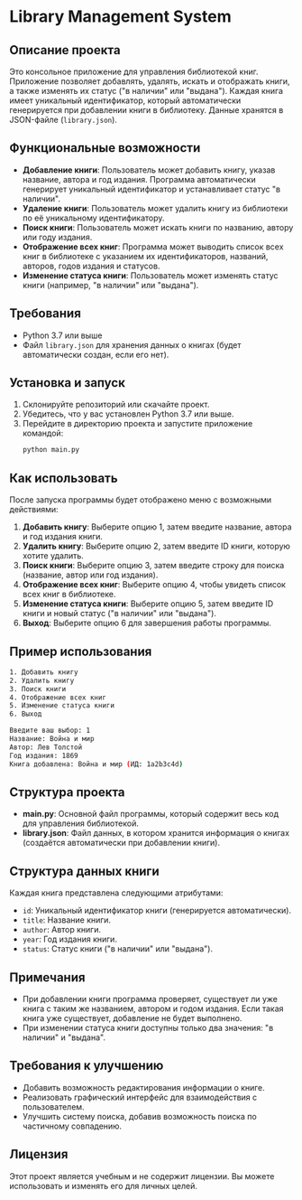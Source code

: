 # Library Management System

## Описание проекта

Это консольное приложение для управления библиотекой книг. Приложение позволяет добавлять, удалять, искать и отображать книги, а также изменять их статус ("в наличии" или "выдана"). Каждая книга имеет уникальный идентификатор, который автоматически генерируется при добавлении книги в библиотеку. Данные хранятся в JSON-файле (`library.json`).

## Функциональные возможности

- **Добавление книги**: Пользователь может добавить книгу, указав название, автора и год издания. Программа автоматически генерирует уникальный идентификатор и устанавливает статус "в наличии".
- **Удаление книги**: Пользователь может удалить книгу из библиотеки по её уникальному идентификатору.
- **Поиск книги**: Пользователь может искать книги по названию, автору или году издания.
- **Отображение всех книг**: Программа может выводить список всех книг в библиотеке с указанием их идентификаторов, названий, авторов, годов издания и статусов.
- **Изменение статуса книги**: Пользователь может изменять статус книги (например, "в наличии" или "выдана").

## Требования

- Python 3.7 или выше
- Файл `library.json` для хранения данных о книгах (будет автоматически создан, если его нет).

## Установка и запуск

1. Склонируйте репозиторий или скачайте проект.
2. Убедитесь, что у вас установлен Python 3.7 или выше.
3. Перейдите в директорию проекта и запустите приложение командой:
   ```sh
   python main.py
   ```

## Как использовать

После запуска программы будет отображено меню с возможными действиями:

1. **Добавить книгу**: Выберите опцию 1, затем введите название, автора и год издания книги.
2. **Удалить книгу**: Выберите опцию 2, затем введите ID книги, которую хотите удалить.
3. **Поиск книги**: Выберите опцию 3, затем введите строку для поиска (название, автор или год издания).
4. **Отображение всех книг**: Выберите опцию 4, чтобы увидеть список всех книг в библиотеке.
5. **Изменение статуса книги**: Выберите опцию 5, затем введите ID книги и новый статус ("в наличии" или "выдана").
6. **Выход**: Выберите опцию 6 для завершения работы программы.

## Пример использования

```sh
1. Добавить книгу
2. Удалить книгу
3. Поиск книги
4. Отображение всех книг
5. Изменение статуса книги
6. Выход

Введите ваш выбор: 1
Название: Война и мир
Автор: Лев Толстой
Год издания: 1869
Книга добавлена: Война и мир (ИД: 1a2b3c4d)
```

## Структура проекта

- **main.py**: Основной файл программы, который содержит весь код для управления библиотекой.
- **library.json**: Файл данных, в котором хранится информация о книгах (создаётся автоматически при добавлении книги).

## Структура данных книги

Каждая книга представлена следующими атрибутами:

- `id`: Уникальный идентификатор книги (генерируется автоматически).
- `title`: Название книги.
- `author`: Автор книги.
- `year`: Год издания книги.
- `status`: Статус книги ("в наличии" или "выдана").

## Примечания

- При добавлении книги программа проверяет, существует ли уже книга с таким же названием, автором и годом издания. Если такая книга уже существует, добавление не будет выполнено.
- При изменении статуса книги доступны только два значения: "в наличии" и "выдана".

## Требования к улучшению

- Добавить возможность редактирования информации о книге.
- Реализовать графический интерфейс для взаимодействия с пользователем.
- Улучшить систему поиска, добавив возможность поиска по частичному совпадению.

## Лицензия

Этот проект является учебным и не содержит лицензии. Вы можете использовать и изменять его для личных целей.
